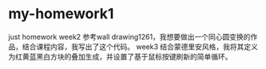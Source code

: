 # my-homework1
just homework
week2 参考wall drawing1261，我想要做出一个同心圆变换的作品，结合课程内容，我写出了这个代码。
week3 结合蒙德里安风格，我将其定义为红黄蓝黑白方块的叠加生成，并设置了基于鼠标按键刷新的简单循环。
